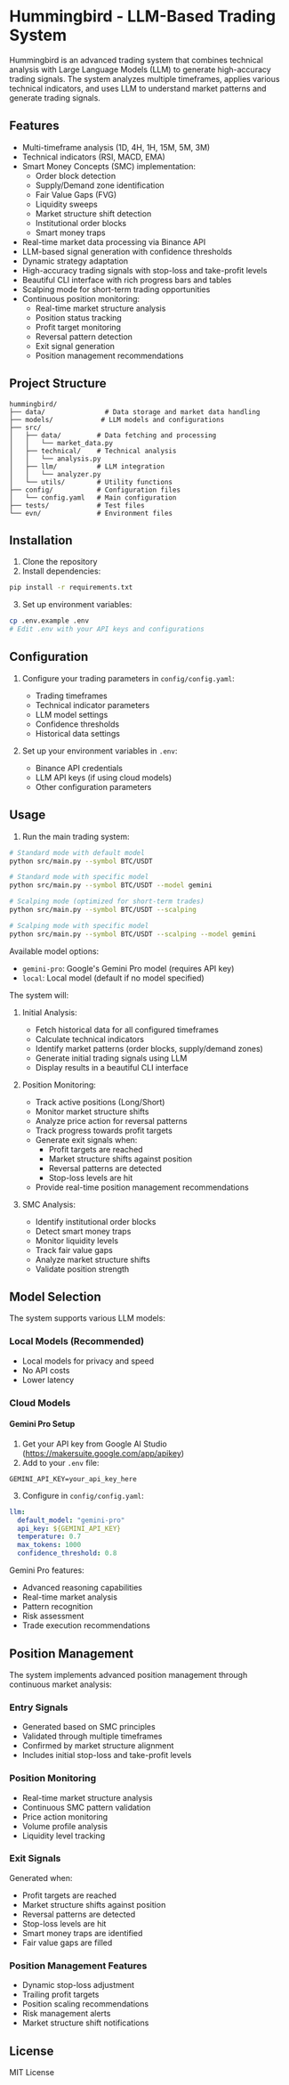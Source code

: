 # Hummingbird - LLM-Based Trading System

Hummingbird is an advanced trading system that combines technical analysis with Large Language Models (LLM) to generate high-accuracy trading signals. The system analyzes multiple timeframes, applies various technical indicators, and uses LLM to understand market patterns and generate trading signals.

## Features

- Multi-timeframe analysis (1D, 4H, 1H, 15M, 5M, 3M)
- Technical indicators (RSI, MACD, EMA)
- Smart Money Concepts (SMC) implementation:
  - Order block detection
  - Supply/Demand zone identification
  - Fair Value Gaps (FVG)
  - Liquidity sweeps
  - Market structure shift detection
  - Institutional order blocks
  - Smart money traps
- Real-time market data processing via Binance API
- LLM-based signal generation with confidence thresholds
- Dynamic strategy adaptation
- High-accuracy trading signals with stop-loss and take-profit levels
- Beautiful CLI interface with rich progress bars and tables
- Scalping mode for short-term trading opportunities
- Continuous position monitoring:
  - Real-time market structure analysis
  - Position status tracking
  - Profit target monitoring
  - Reversal pattern detection
  - Exit signal generation
  - Position management recommendations

## Project Structure

```
hummingbird/
├── data/               # Data storage and market data handling
├── models/            # LLM models and configurations
├── src/
│   ├── data/         # Data fetching and processing
│   │   └── market_data.py
│   ├── technical/    # Technical analysis
│   │   └── analysis.py
│   ├── llm/          # LLM integration
│   │   └── analyzer.py
│   └── utils/        # Utility functions
├── config/           # Configuration files
│   └── config.yaml   # Main configuration
├── tests/            # Test files
└── evn/              # Environment files
```

## Installation

1. Clone the repository
2. Install dependencies:

```bash
pip install -r requirements.txt
```

3. Set up environment variables:

```bash
cp .env.example .env
# Edit .env with your API keys and configurations
```

## Configuration

1. Configure your trading parameters in `config/config.yaml`:

   - Trading timeframes
   - Technical indicator parameters
   - LLM model settings
   - Confidence thresholds
   - Historical data settings
2. Set up your environment variables in `.env`:

   - Binance API credentials
   - LLM API keys (if using cloud models)
   - Other configuration parameters

## Usage

1. Run the main trading system:

```bash
# Standard mode with default model
python src/main.py --symbol BTC/USDT

# Standard mode with specific model
python src/main.py --symbol BTC/USDT --model gemini

# Scalping mode (optimized for short-term trades)
python src/main.py --symbol BTC/USDT --scalping

# Scalping mode with specific model
python src/main.py --symbol BTC/USDT --scalping --model gemini
```

Available model options:

- `gemini-pro`: Google's Gemini Pro model (requires API key)
- `local`: Local model (default if no model specified)

The system will:

1. Initial Analysis:
   - Fetch historical data for all configured timeframes
   - Calculate technical indicators
   - Identify market patterns (order blocks, supply/demand zones)
   - Generate initial trading signals using LLM
   - Display results in a beautiful CLI interface

2. Position Monitoring:
   - Track active positions (Long/Short)
   - Monitor market structure shifts
   - Analyze price action for reversal patterns
   - Track progress towards profit targets
   - Generate exit signals when:
     - Profit targets are reached
     - Market structure shifts against position
     - Reversal patterns are detected
     - Stop-loss levels are hit
   - Provide real-time position management recommendations

3. SMC Analysis:
   - Identify institutional order blocks
   - Detect smart money traps
   - Monitor liquidity levels
   - Track fair value gaps
   - Analyze market structure shifts
   - Validate position strength

## Model Selection

The system supports various LLM models:

### Local Models (Recommended)

- Local models for privacy and speed
- No API costs
- Lower latency

### Cloud Models

#### Gemini Pro Setup

1. Get your API key from Google AI Studio (https://makersuite.google.com/app/apikey)
2. Add to your `.env` file:

```
GEMINI_API_KEY=your_api_key_here
```

3. Configure in `config/config.yaml`:

```yaml
llm:
  default_model: "gemini-pro"
  api_key: ${GEMINI_API_KEY}
  temperature: 0.7
  max_tokens: 1000
  confidence_threshold: 0.8
```

Gemini Pro features:

- Advanced reasoning capabilities
- Real-time market analysis
- Pattern recognition
- Risk assessment
- Trade execution recommendations

## Position Management

The system implements advanced position management through continuous market analysis:

### Entry Signals
- Generated based on SMC principles
- Validated through multiple timeframes
- Confirmed by market structure alignment
- Includes initial stop-loss and take-profit levels

### Position Monitoring
- Real-time market structure analysis
- Continuous SMC pattern validation
- Price action monitoring
- Volume profile analysis
- Liquidity level tracking

### Exit Signals
Generated when:
- Profit targets are reached
- Market structure shifts against position
- Reversal patterns are detected
- Stop-loss levels are hit
- Smart money traps are identified
- Fair value gaps are filled

### Position Management Features
- Dynamic stop-loss adjustment
- Trailing profit targets
- Position scaling recommendations
- Risk management alerts
- Market structure shift notifications

## License

MIT License
